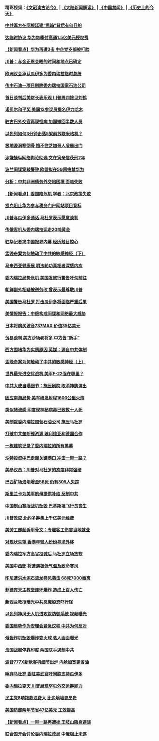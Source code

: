 #### 精彩视频：[《文昭谈古论今》](https://github.com/gfw-breaker/wenzhao) | [《大陆新闻解读》](https://github.com/gfw-breaker/ntdtv-comedy) | [《中国禁闻》](https://github.com/gfw-breaker/ntdtv-news) | [《历史上的今天》](https://github.com/gfw-breaker/today-in-history) 

#### [中共军方在阿根廷建“黑箱”背后有何目的](../pages/nsc418/n11016689.md?t=02010330) 

#### [达临时协议 华为每季付高通1.5亿美元授权费](../pages/nsc418/n11016503.md?t=02010330) 

#### [【新闻看点】华为再遭3击 中企党支部被打脸](../pages/nsc418/n11016110.md?t=02010330) 

#### [川普：与金正恩会晤的时间和地点已确定](../pages/nsc418/n11016340.md?t=02010330) 

#### [欧洲议会承认瓜伊多为委内瑞拉临时总统](../pages/nsc418/n11016267.md?t=02010330) 

#### [传中石油一项目剔除委内瑞拉国家石油公司](../pages/nsc418/n11015982.md?t=02010330) 

#### [首日谈判后美财长表乐观 川普周四接见刘鹤](../pages/nsc418/n11015436.md?t=02010330) 

#### [诺贝尔和平奖 美国13参议员提名伊力哈木](../pages/nsc418/n11014742.md?t=02010330) 

#### [驻古巴外交官再现怪病 加国撤回半数人员](../pages/nsc418/n11014810.md?t=02010330) 

#### [以色列如何3分钟击落5架前苏联米格机？](../pages/nsc418/n11014659.md?t=02010330) 

#### [极地漩涡寒彻骨 挡不住芝加哥人凌晨出门](../pages/nsc418/n11014521.md?t=02010330) 

#### [涉嫌操纵网络舆论助选 文在寅亲信获刑2年](../pages/nsc418/n11014174.md?t=02010330) 

#### [波兰间谍案敲警钟 欧盟拟在5G网络禁华为](../pages/nsc418/n11013814.md?t=02010330) 

#### [分析：中共非洲债务外交陷困境 面临失败](../pages/nsc418/n11013731.md?t=02010330) 

#### [【新闻看点】委国陷危机 学者：北京政策失败](../pages/nsc418/n11013287.md?t=02010330) 

#### [捷克阻止华为参与税务门户网站项目竞标](../pages/nsc418/n11013525.md?t=02010330) 

#### [川普与瓜伊多通话 马杜罗表示愿意谈判](../pages/nsc418/n11013353.md?t=02010330) 

#### [传俄客机从委内瑞拉运走20吨黄金](../pages/nsc418/n11013224.md?t=02010330) 

#### [驻华记者揭中国报导内幕 经历触目惊心](../pages/nsc418/n11013118.md?t=02010330) 

#### [孟晚舟案为何触动了中共的敏感神经（下）](../pages/nsc418/n11008903.md?t=02010330) 

#### [马来西亚健康展 明法轮功真相者深感内疚](../pages/nsc418/n11010949.md?t=02010330) 

#### [委内瑞拉局势危机 美国发旅行警告吁勿前往](../pages/nsc418/n11012593.md?t=02010330) 

#### [朝鲜副外相疑被送劳改 曾表示最尊敬川普](../pages/nsc418/n11011872.md?t=02010330) 

#### [美国警告马杜罗 打击瓜伊多将面临严重后果](../pages/nsc418/n11011422.md?t=02010330) 

#### [美情报报告：中俄构成间谍和网络最大威胁](../pages/nsc418/n11011346.md?t=02010330) 

#### [日本将购买波音737MAX 价值35亿美元](../pages/nsc418/n11011238.md?t=02010330) 

#### [贸易谈判 美方沙场老将多 中方皆“新手”](../pages/nsc418/n11010973.md?t=02010330) 

#### [西方围堵华为实质原因 英媒：源自中共体制](../pages/nsc418/n11010190.md?t=02010330) 

#### [孟晚舟案为何触动了中共的敏感神经（上）](../pages/nsc418/n11008466.md?t=02010330) 

#### [世界最先进空优战机 美军F-22强在哪里？](../pages/nsc418/n11010323.md?t=02010330) 

#### [中共大使自曝细节：施压剧院 取消神韵演出](../pages/nsc418/n11008988.md?t=02010330) 

#### [因应南海局势 美军研发射程1600公里火炮](../pages/nsc418/n11010046.md?t=02010330) 

#### [类似猪流感 印度现神秘病毒已致数十人死](../pages/nsc418/n11009797.md?t=02010330) 

#### [美制裁委内瑞拉国营石油公司 施压马杜罗](../pages/nsc418/n11009006.md?t=02010330) 

#### [打破中共垄断锂资源 玻利维亚和德国合作](../pages/nsc418/n11008598.md?t=02010330) 

#### [一栋建筑记录了委内瑞拉的所有黑幕](../pages/nsc418/n11008614.md?t=02010330) 

#### [沙特投资中巴走廊关键港口 冲击一带一路？](../pages/nsc418/n11008620.md?t=02010330) 

#### [美参议员：川普对马杜罗的态度非常强硬](../pages/nsc418/n11008349.md?t=02010330) 

#### [巴西矿场溃坝增至58死 仍有305人失踪](../pages/nsc418/n11007445.md?t=02010330) 

#### [斯里兰卡为美军航母提供补给 反制中共](../pages/nsc418/n11007567.md?t=02010330) 

#### [中国制山寨版战机坠毁 巴基斯坦飞行员丧生](../pages/nsc418/n11007213.md?t=02010330) 

#### [川普效应 北约多筹集上千亿美元经费](../pages/nsc418/n11006307.md?t=02010330) 

#### [美劳工部起诉甲骨文：专雇客工伤害当地就业](../pages/nsc418/n11006396.md?t=02010330) 

#### [对现状失望 香港年轻人纷纷寻求外移](../pages/nsc418/n11006310.md?t=02010330) 

#### [委内瑞拉军方高官投诚后 马杜罗立场放软](../pages/nsc418/n11006068.md?t=02010330) 

#### [美国中西部 将遭遇极低气温及致命寒风](../pages/nsc418/n11006119.md?t=02010330) 

#### [印尼遭洪水泥石流龙卷风袭击 68死7000撤离](../pages/nsc418/n11005923.md?t=02010330) 

#### [菲律宾天主教堂连环爆炸 造成上百人伤亡](../pages/nsc418/n11005733.md?t=02010330) 

#### [新西兰教授曝光中共恶魔般恐吓行径](../pages/nsc418/n11004756.md?t=02010330) 

#### [以色列神风无人机进攻叙防御系统 视频曝光](../pages/nsc418/n11005042.md?t=02010330) 

#### [委国局势作为安理会紧急议程 中共为何反对](../pages/nsc418/n11005469.md?t=02010330) 

#### [俄轰炸机坠毁爆炸变火球 骇人画面曝光](../pages/nsc418/n11005421.md?t=02010330) 

#### [法国战舰停靠印度 两国联手遏制中共](../pages/nsc418/n11005288.md?t=02010330) 

#### [波音777X新款客机细节出炉 内舱加宽更省油](../pages/nsc418/n11005089.md?t=02010330) 

#### [唾弃马杜罗 委驻美武官吁同胞支持瓜伊多](../pages/nsc418/n11004923.md?t=02010330) 

#### [委内瑞拉变天 川普展现罕见外交运筹能力](../pages/nsc418/n11004848.md?t=02010330) 

#### [民主党8项拨款浪费大 比边境墙更昂贵](../pages/nsc418/n11004806.md?t=02010330) 

#### [美国防部两年节省47亿美元 工效提高](../pages/nsc418/n11004731.md?t=02010330) 

#### [【新闻看点】一带一路再遭挫 王岐山隐身避谈](../pages/nsc418/n11004511.md?t=02010330) 

#### [联合国开会讨论委内瑞拉政局 中俄阻止未遂](../pages/nsc418/n11004660.md?t=02010330) 

